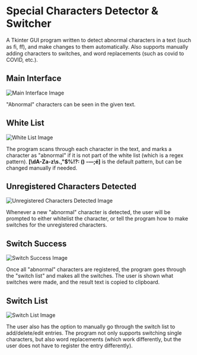 # Special Characters Detector & Switcher
A Tkinter GUI program written to detect abnormal characters in a text (such as ﬁ, ﬀ), and make changes to them automatically.
Also supports manually adding characters to switches, and word replacements (such as covid to COVID, etc.).

## Main Interface
![Main Interface Image](https://github.com/csjaugustus/textswitcher/blob/master/example_images/maininterface.png)

"Abnormal" characters can be seen in the given text.

## White List
![White List Image](https://github.com/csjaugustus/textswitcher/blob/master/example_images/whitelist.png)

The program scans through each character in the text, and marks a character as "abnormal" if it is not part of the white list (which is a regex pattern). **[\dA-Za-z\s.,"$%!?: () -—;é]** is the default pattern, but can be changed manually if needed.

## Unregistered Characters Detected
![Unregistered Characters Detected Image](https://github.com/csjaugustus/textswitcher/blob/master/example_images/whitelistpopup.png)

Whenever a new "abnormal" character is detected, the user will be prompted to either whitelist the character, or tell the program how to make switches for the unregistered characters.

## Switch Success
![Switch Success Image](https://github.com/csjaugustus/textswitcher/blob/master/example_images/switchsuccess.png)

Once all "abnormal" characters are registered, the program goes through the "switch list" and makes all the switches. The user is shown what switches were made, and the result text is copied to clipboard.

## Switch List
![Switch List Image](https://github.com/csjaugustus/textswitcher/blob/master/example_images/switchlist.png)

The user also has the option to manually go through the switch list to add/delete/edit entries. The program not only supports switching single characters, but also word replacements (which work differently, but the user does not have to register the entry differently).
